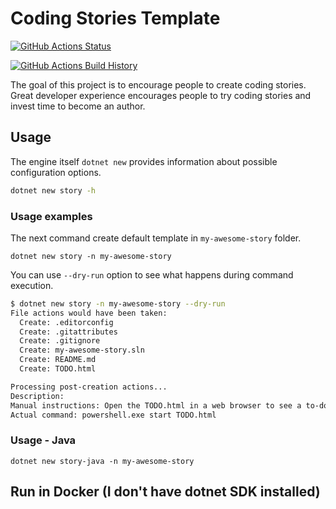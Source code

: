 # Coding Stories Template

[![GitHub Actions Status](https://github.com/NikiforovAll/codingstories-template/workflows/Build/badge.svg?branch=main)](https://github.com/NikiforovAll/codingstories-template/actions)

[![GitHub Actions Build History](https://buildstats.info/github/chart/Username/Project?branch=main&includeBuildsFromPullRequest=false)](https://github.com/NikiforovAll/codingstories-template/actions)

The goal of this project is to encourage people to create coding stories. Great developer experience encourages people to try coding stories and invest time to become an author.

## Usage

The engine itself `dotnet new` provides information about possible configuration options.

```bash
dotnet new story -h
```

### Usage examples

The next command create default template in `my-awesome-story` folder.

`dotnet new story -n my-awesome-story`

You can use `--dry-run` option to see what happens during command execution.

```bash
$ dotnet new story -n my-awesome-story --dry-run
File actions would have been taken:
  Create: .editorconfig
  Create: .gitattributes
  Create: .gitignore
  Create: my-awesome-story.sln
  Create: README.md
  Create: TODO.html

Processing post-creation actions...
Description:
Manual instructions: Open the TODO.html in a web browser to see a to-do list.
Actual command: powershell.exe start TODO.html
```

### Usage - Java

`dotnet new story-java -n my-awesome-story`

## Run in Docker (I don't have dotnet SDK installed)

